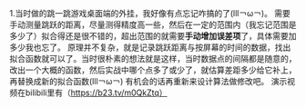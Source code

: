 1.当时做的跳一跳游戏桌面端的外挂，我好像有点忘记咋搞的了(lll￢ω￢)。
需要手动测量跳跃的距离，尽量测得精度高一些，然后在一定的范围内（我忘记范围是多少了）拟合得还是很不错的，超出范围的就需要**手动增加误差项**了，具体需要加多少我也忘了。
原理并不复杂，就是记录跳跃距离与按屏幕的时间的数据，找出拟合函数就可以了。当时很朴素的想法就是这样，当时数据点的间隔都是随意的，改出一个大概的函数，然后实战中哪个点多了或少了，就估算差距多少给它补上，再替换成新的拟合函数(lll￢ω￢)
有机会的话再重新来设计算法做修改吧。
演示视频在bilibili里有（https://b23.tv/m0QkZtq）
